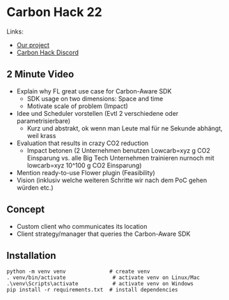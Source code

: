 # Carbon Hack 22

Links:
- [Our project](https://taikai.network/en/gsf/hackathons/carbonhack22/projects/cl8wyghoi75233101wux9vigobp/idea) 
- [Carbon Hack Discord](https://discord.com/channels/1009739251761565696/1016261144803016744)


## 2 Minute Video

- Explain why FL great use case for Carbon-Aware SDK
  - SDK usage on two dimensions: Space and time
  - Motivate scale of problem (Impact)
- Idee und Scheduler vorstellen (Evtl 2 verschiedene oder parametrisierbare)
  - Kurz und abstrakt, ok wenn man Leute mal für ne Sekunde abhängt, weil krass
- Evaluation that results in crazy CO2 reduction
  - Impact betonen (2 Unternehmen benutzen Lowcarb=xyz g CO2 Einsparung  vs. alle Big Tech Unternehmen trainieren nurnoch mit lowcarb=xyz 10^100 g CO2 Einsparung)
- Mention ready-to-use Flower plugin (Feasibility)
- Vision (inklusiv welche weiteren Schritte wir nach dem PoC gehen würden etc.)


## Concept

- Custom client who communicates its location
- Client strategy/manager that queries the Carbon-Aware SDK


## Installation

```
python -m venv venv              # create venv
. venv/bin/activate               # activate venv on Linux/Mac
.\venv\Scripts\activate           # activate venv on Windows
pip install -r requirements.txt  # install dependencies
```
